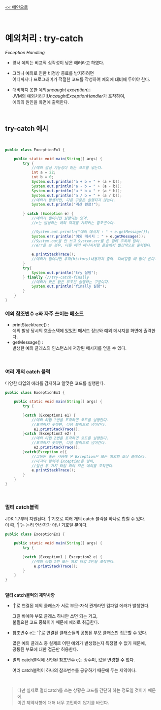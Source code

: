 [<< 메인으로](https://github.com/AtomicLiquors/Java_Wiki_Chb)

&nbsp;  

# 예외처리 : try-catch
*Exception Handling*

  - 앞서 예외는 비교적 심각성이 낮은 에러라고 하였다.
   
  - 그러나 예외로 인한 비정상 종료를 방지하려면  
   어디까지나 프로그래머가 적절한 코드를 작성하여 예외에 대비해 두어야 한다.

  - 대비하지 못한 예외*uncaught exception*는   
	JVM의 예외처리기*UncaughtExceptionHandler*가 포착하여,  
	예외의 원인을 화면에 출력한다.

&nbsp;  

## try-catch 예시
&nbsp;  
```java
public class ExceptionEx1 {

	public static void main(String[] args) {
		try {
            //예외 발생 가능성이 있는 코드를 넣는다.
			int a = 22;
			int b = 0;
			System.out.println("a + b = " + (a + b));
			System.out.println("a - b = " + (a - b));
			System.out.println("a * b = " + (a * b));
			System.out.println("a / b = " + (a / b));
            //예외가 발생하면, 다음 구문은 실행되지 않는다.
			System.out.println("계산 완료!");
            
		} catch (Exception e) {
            //예외가 일어나면 실행되는 영역. 
            //e는 발생하는 예외 객체를 가리키는 참조변수다.

			//System.out.println("예외 메시지 : " + e.getMessage());
			System.err.println("예외 메시지 : " + e.getMessage());
			//System.out을 안 쓰고 System.err를 쓴 점에 주목해 달라.
            //err를 쓴 경우, 다른 에러 메시지처럼 콘솔에서 빨간색으로 출력된다.

            e.printStackTrace(); 
			//예외가 일어나면 추적(history)내용까지 출력. 디버깅할 때 많이 쓴다.
		}
		try{
			System.out.println("try 실행");
		} finally {//try-catch-finally
			//예외가 있든 없든 무조건 실행하는 구문이다.
			System.out.println("finally 실행");
		}	
	}
}
```


### 예외 참조변수 e와 자주 쓰이는 메소드
- printStacktrace() :   
     예외 발생 당시의 호출스택에 있었떤 메서드 정보와 예외 메시지를 화면에 출력한다.
- getMessage() :  
  발생한 예외 클래스의 인스턴스에 저장된 메시지를 얻을 수 있다.

&nbsp; 
### 여러 개의 catch 블럭
다양한 타입의 에러를 감지하고 알맞은 코드를 실행한다.
```java
public class ExceptionEx1 {

	public static void main(String[] args) {
		try {
            
		}catch (Exception1 e1) {
            //예외 타입 1번을 포착하면 코드를 실행한다.
            //포착하지 못하면, 다음 블럭으로 넘어간다.
             e1.printStackTrace(); 
		}catch (Exception2 e2) {
            //예외 타입 2번을 포착하면 코드를 실행한다.
            //포착하지 못하면, 다음 블럭으로 넘어간다.
             e2.printStackTrace(); 
		}catch(Exception e){
            //그동안 줄곧 사용해 온 Exception은 모든 예외의 조상 클래스다.
            //마지막 블럭에 Exception을 넣어, 
            //앞선 두 가지 타입 외의 모든 예외를 포착한다.
            e.printStackTrace();
        }	
	}
}
```

&nbsp; 
### 멀티 catch블럭
JDK 1.7부터 지원된다. '|'기호로 여러 개의 catch 블럭을 하나로 합칠 수 있다.  
이 때, '|'는 논리 연산자가 아닌 기호일 뿐이다.

```java
public class ExceptionEx1 {

	public static void main(String[] args) {
		try {
            
		}catch (Exception1 | Exception2 e) {
            //예외 타입 1번 또는 예외 타입 2번을 포착한다.
             e.printStackTrace(); 
		}
	}
}
```
&nbsp;  
**멀티 catch블럭의 제약사항**
- '|'로 연결된 예외 클래스가 서로 부모-자식 관계라면 컴파일 에러가 발생한다.  
  
  그럴 바에야 부모 클래스 하나만 쓰면 되는 거고,  
  불필요한 코드 중복이기 때문에 에러로 취급한다.
  
- 참조변수 e는 '|'로 연결된 클래스들의 공통된 부모 클래스만 접근할 수 있다.  
  
   많은 예외 클래스 중 실제로 어떤 예외가 발생했는지 특정할 수 없기 때문에,  
   공통된 부모에 대한 접근만 허용한다.
- 멀티 catch블럭에 선언된 참조변수 e는 상수며, 값을 변경할 수 없다.  
  
    여러 catch블럭이 하나의 참조변수를 공유하기 때문에 두는 제약이다.

  &nbsp;   
> 다만 실제로 멀티catch를 쓰는 상황은 코드를 간단히 하는 정도일 것이기 때문에,  
> 이런 제약사항에 대해 너무 고민하지 않기를 바란다.

  &nbsp;   
